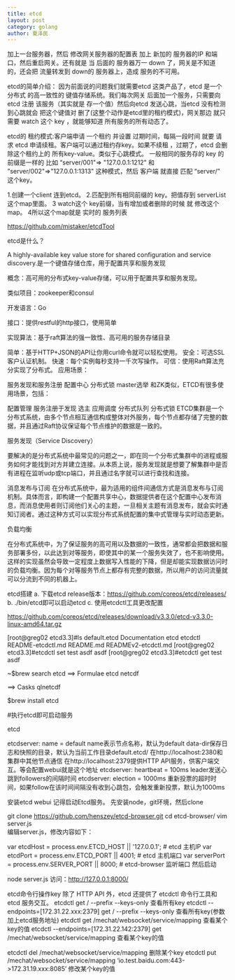 ```yaml
---
title: etcd
layout: post
category: golang
author: 夏泽民
---
```

加上一台服务器，然后 修改网关服务器的配置表 加上 新加的 服务器的IP 和端口，然后重启网关。还有就是 当 后面的 服务器万一 down 了，网关是不知道的，还会把 流量转发到 down的 服务器上，造成 服务的不可用。

etcd的简单介绍：
因为前面说的问题我们就需要etcd 这类产品了，etcd 是一个 分布式 的高一致性的 键值存储系统。我们每次网关 后面加一个服务，只需要向etcd 注册 该服务（其实就是 存一个值）然后向etcd 发送心跳，当etcd 没有检测到心跳就会 把这个键值对 删了(这整个动作是etcd里的租约模式)，网关那边 就只需要 watch 这个 key ，就能够知道 所有服务的所有动态了。

etcd的 租约模式:客户端申请 一个租约 并设置 过期时间，每隔一段时间 就要 请求 etcd 申请续租。客户端可以通过租约存key。如果不续租 ，过期了，etcd 会删除这个租约上的 所有key-value。类似于心跳模式。
一般相同的服务存的 key 的前缀是一样的 比如 “server/001"=> "127.0.0.1:1212" 和 ”server/002"=>"127.0.0.1:1313" 这种模式，然后 客户端 就直接 匹配 “server/” 这个key。


1.创建一个client 连到etcd。
2.匹配到所有相同前缀的 key。把值存到 serverList 这个map里面。
3 watch这个 key前缀，当有增加或者删除的时候 就 修改这个map。
4所以这个map就是 实时的 服务列表

https://github.com/mistaker/etcdTool
<!-- more -->
etcd是什么？

A highly-available key value store for shared configuration and service discovery.是一个键值存储仓库，用于配置共享和服务发现

概念：高可用的分布式key-value存储，可以用于配置共享和服务发现。 

类似项目：zookeeper和consul 

开发语言：Go 

接口：提供restful的http接口，使用简单 

实现算法：基于raft算法的强一致性、高可用的服务存储目录

简单：基于HTTP+JSON的API让你用curl命令就可以轻松使用。
安全：可选SSL客户认证机制。
快速：每个实例每秒支持一千次写操作。
可信：使用Raft算法充分实现了分布式。
应用场景：

服务发现和服务注册
配置中心
分布式锁
master选举
和ZK类似，ETCD有很多使用场景，包括：

配置管理
服务注册于发现
选主
应用调度
分布式队列
分布式锁
ETCD集群是一个分布式系统，由多个节点相互通信构成整体对外服务，每个节点都存储了完整的数据，并且通过Raft协议保证每个节点维护的数据是一致的。

服务发现（Service Discovery）

要解决的是分布式系统中最常见的问题之一，即在同一个分布式集群中的进程或服务如何才能找到对方并建立连接。从本质上说，服务发现就是想要了解集群中是否有进程在监听udp或tcp端口，并且通过名字就可以进行查找和连接。

消息发布与订阅
在分布式系统中，最为适用的组件间通信方式是消息发布与订阅机制。具体而言，即构建一个配置共享中心，数据提供者在这个配置中心发布消息，而消息使用者则订阅他们关心的主题，一旦相关主题有消息发布，就会实时通知订阅者。通过这种方式可以实现分布式系统配置的集中式管理与实时动态更新。

负载均衡

在分布式系统中，为了保证服务的高可用以及数据的一致性，通常都会把数据和服务部署多份，以此达到对等服务，即使其中的某一个服务失效了，也不影响使用。这样的实现虽然会导致一定程度上数据写入性能的下降，但是却能实现数据访问时的负载均衡。因为每个对等服务节点上都存有完整的数据，所以用户的访问流量就可以分流到不同的机器上。

etcd搭建
a. 下载etcd release版本：https://github.com/coreos/etcd/releases/ b. ./bin/etcd即可以启动etcd c. 使用etcdctl工具更改配置

https://github.com/coreos/etcd/releases/download/v3.3.0/etcd-v3.3.0-linux-amd64.tar.gz

[root@greg02 etcd3.3]#ls
default.etcd  Documentation  etcd  etcdctl  README-etcdctl.md  README.md  READMEv2-etcdctl.md
[root@greg02 etcd3.3]#etcdctl set test asdf
asdf
[root@greg02 etcd3.3]#etcdctl get test
asdf

~$brew search etcd
==> Formulae
etcd                                                                         netcdf

==> Casks
qlnetcdf

$brew install etcd

#执行etcd即可启动服务

etcd

etcdserver: name = default name表示节点名称，默认为default
data-dir保存日志和快照的目录，默认为当前工作目录default.etcd/
在http://localhost:2380和集群中其他节点通信
在http://localhost:2379提供HTTP API服务，供客户端交互。等会配置webui就是这个地址
etcdserver: heartbeat = 100ms leader发送心跳到followers的间隔时间
etcdserver: election = 1000ms 重新投票的超时时间，如果follow在该时间间隔没有收到心跳包，会触发重新投票，默认为1000ms


安装etcd webui
记得启动Etcd服务。
先安装node，git环境，然后clone

git clone https://github.com/henszey/etcd-browser.git
cd etcd-browser/
vim server.js  
编辑server.js，修改内容如下：

var etcdHost = process.env.ETCD_HOST || '127.0.0.1';  # etcd 主机IP
var etcdPort = process.env.ETCD_PORT || 4001;          # etcd 主机端口
var serverPort = process.env.SERVER_PORT || 8000;      # etcd-browser 监听端口
然后启动

node server.js
访问：http://127.0.0.1:8000/

etcd命令行操作key
除了 HTTP API 外，etcd 还提供了 etcdctl 命令行工具和 etcd 服务交互。
etcdctl get / --prefix --keys-only 查看所有key
etcdctl --endpoints=[172.31.22.xxx:2379] get / --prefix --keys-only 查看所有key(参数加上etcd服务地址)
etcdctl get /mechat/websocket/service/mapping 查看某个key的值
etcdctl --endpoints=[172.31.22.142:2379] get /mechat/websocket/service/mapping 查看某个key的值

etcdctl del /mechat/websocket/service/mapping 删除某个key
etcdctl put /mechat/websocket/service/mapping ‘io.test.baidu.com:443->172.31.19.xxx:8085’ 修改某个key的值
